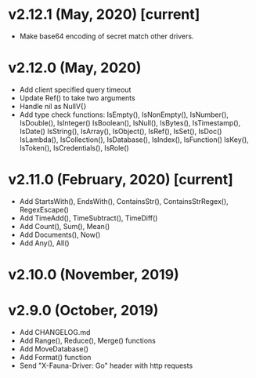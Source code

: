 # v2.12.1 (May, 2020) [current]

- Make base64 encoding of secret match other drivers.

# v2.12.0 (May, 2020)

- Add client specified query timeout
- Update Ref() to take two arguments
- Handle nil as NullV{}
- Add type check functions:
   IsEmpty(), IsNonEmpty(), IsNumber(), IsDouble(), IsInteger()
   IsBoolean(), IsNull(), IsBytes(), IsTimestamp(), IsDate()
   IsString(), IsArray(), IsObject(), IsRef(), IsSet(), IsDoc()
   IsLambda(), IsCollection(), IsDatabase(), IsIndex(), IsFunction()
   IsKey(), IsToken(), IsCredentials(), IsRole()

# v2.11.0 (February, 2020) [current]

- Add StartsWith(), EndsWith(), ContainsStr(), ContainsStrRegex(), RegexEscape()
- Add TimeAdd(), TimeSubtract(), TimeDiff()
- Add Count(), Sum(), Mean()
- Add Documents(), Now()
- Add Any(), All()

# v2.10.0 (November, 2019)

# v2.9.0 (October, 2019)

- Add CHANGELOG.md
- Add Range(), Reduce(), Merge() functions
- Add MoveDatabase()
- Add Format() function
- Send "X-Fauna-Driver: Go" header with http requests
